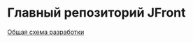 # Главный репозиторий JFront 

[Общая схема разработки](https://github.com/Jepria/doc/blob/master/jfront/jfront-plan.md)
